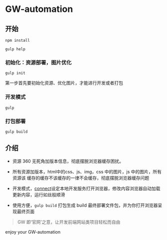 # GW-automation

## 开始
```
npm install

gulp help
```

### 初始化：资源部署，图片优化
`gulp init`

第一步首先要初始化资源、优化图片，才能进行开发或者打包


### 开发模式
`gulp`

### 打包部署
`gulp build`


## 介绍

- 资源 360 无死角加版本信息，彻底摆脱浏览器缓存困扰。

- 所有资源加版本，html中的css、js、img，css 中的图片，js 中的图片，所有资源该
缓存的缓存不该缓存的一律不会缓存，彻底摆脱浏览器缓存问题

- 开发模式，[connect](https://www.npmjs.com/package/gulp-connect)设定本地开发服务打开浏览器，修改内容浏览器自动加载更新内容，运行如丝般顺滑

- 使用方便，`gulp build` 打包生成 build 最终部署文件包，并为你打开浏览器呈现最终页面

> GW 即‘官网’之意，让开发前端网站类项目轻松而自由
  
  enjoy your GW-automation




